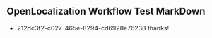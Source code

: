 ## OpenLocalization Workflow Test MarkDown
* 212dc3f2-c027-465e-8294-cd6928e76238 thanks!

<!--HONumber=Jul16_HO5-->


